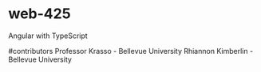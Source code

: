 # web-425
Angular with TypeScript


#contributors Professor Krasso - Bellevue University Rhiannon Kimberlin - Bellevue University
